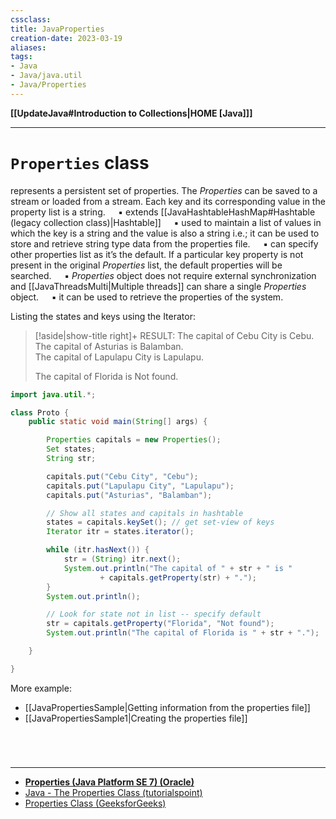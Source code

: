 ```yaml
---
cssclass:
title: JavaProperties
creation-date: 2023-03-19
aliases:
tags:
- Java
- Java/java.util
- Java/Properties
---
```

**[[UpdateJava#Introduction to Collections|HOME [Java]]]**

---
# `Properties` class
represents a persistent set of properties. The *Properties* can be saved to a stream or loaded from a stream. Each key and its corresponding value in the property list is a string.
$\quad$▪ extends [[JavaHashtableHashMap#Hashtable (legacy collection class)|Hashtable]]
$\quad$▪ used to maintain a list of values in which the key is a string and the value is also a string i.e.; it can be used to store and retrieve string type data from the properties file.
$\quad$▪ can specify other properties list as it’s the default. If a particular key property is not present in the original *Properties* list, the default properties will be searched.
$\quad$▪ *Properties* object does not require external synchronization and [[JavaThreadsMulti|Multiple threads]] can share a single *Properties* object.
$\quad$▪ it can be used to retrieve the properties of the system.

Listing the states and keys using the Iterator:
>[!aside|show-title right]+ RESULT:
> The capital of Cebu City is Cebu.
> The capital of Asturias is Balamban.     
> The capital of Lapulapu City is Lapulapu.
> 
> The capital of Florida is Not found.

```java
import java.util.*;

class Proto {
    public static void main(String[] args) {

        Properties capitals = new Properties();
        Set states;
        String str;

        capitals.put("Cebu City", "Cebu");
        capitals.put("Lapulapu City", "Lapulapu");
        capitals.put("Asturias", "Balamban");

        // Show all states and capitals in hashtable
        states = capitals.keySet(); // get set-view of keys
        Iterator itr = states.iterator();

        while (itr.hasNext()) {
            str = (String) itr.next();
            System.out.println("The capital of " + str + " is "
                    + capitals.getProperty(str) + ".");
        }
        System.out.println();

        // Look for state not in list -- specify default
        str = capitals.getProperty("Florida", "Not found");
        System.out.println("The capital of Florida is " + str + ".");

    }

}
```

More example:
- [[JavaPropertiesSample|Getting information from the properties file]]
- [[JavaPropertiesSample1|Creating the properties file]]

<br>

# 
---
- **[Properties (Java Platform SE 7) (Oracle)](https://docs.oracle.com/javase/7/docs/api/java/util/Properties.html)**
- [Java - The Properties Class (tutorialspoint)](https://www.tutorialspoint.com/java/java_properties_class)
- [Properties Class (GeeksforGeeks)](https://www.geeksforgeeks.org/java-util-properties-class-java/)